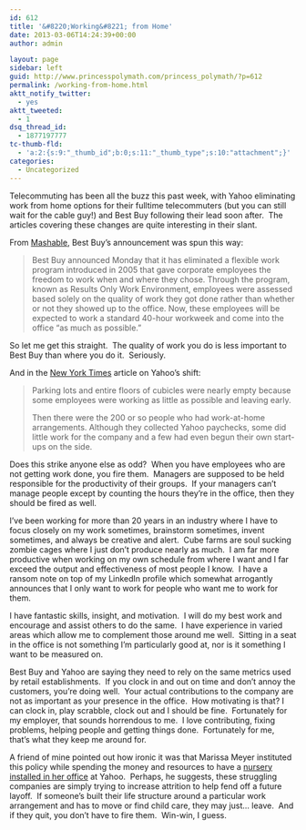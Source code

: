 ```yaml
---
id: 612
title: '&#8220;Working&#8221; from Home'
date: 2013-03-06T14:24:39+00:00
author: admin

layout: page
sidebar: left
guid: http://www.princesspolymath.com/princess_polymath/?p=612
permalink: /working-from-home.html
aktt_notify_twitter:
  - yes
aktt_tweeted:
  - 1
dsq_thread_id:
  - 1877197777
tc-thumb-fld:
  - 'a:2:{s:9:"_thumb_id";b:0;s:11:"_thumb_type";s:10:"attachment";}'
categories:
  - Uncategorized
---
```

Telecommuting has been all the buzz this past week, with Yahoo eliminating work from home options for their fulltime telecommuters (but you can still wait for the cable guy!) and Best Buy following their lead soon after.  The articles covering these changes are quite interesting in their slant.

From [Mashable](http://mashable.com/2013/03/05/best-buy-flexible-employees/), Best Buy&#8217;s announcement was spun this way:

> Best Buy announced Monday that it has eliminated a flexible work program introduced in 2005 that gave corporate employees the freedom to work when and where they chose. Through the program, known as Results Only Work Environment, employees were assessed based solely on the quality of work they got done rather than whether or not they showed up to the office. Now, these employees will be expected to work a standard 40-hour workweek and come into the office &#8220;as much as possible.&#8221;

So let me get this straight.  The quality of work you do is less important to Best Buy than where you do it.  Seriously.

And in the [New York Times](http://www.nytimes.com/2013/03/06/technology/yahoos-in-office-policy-aims-to-bolster-morale.html?_r=0&adxnnl=1&adxnnlx=1362577921-y8avcKw+Cr5IeZTI+6CN7Q) article on Yahoo&#8217;s shift:

> <p itemprop="articleBody">
>   Parking lots and entire floors of cubicles were nearly empty because some employees were working as little as possible and leaving early.
> </p>
> 
> <p itemprop="articleBody">
>   Then there were the 200 or so people who had work-at-home arrangements. Although they collected Yahoo paychecks, some did little work for the company and a few had even begun their own start-ups on the side.
> </p>

<p itemprop="articleBody">
  Does this strike anyone else as odd?  When you have employees who are not getting work done, you fire them.  Managers are supposed to be held responsible for the productivity of their groups.  If your managers can&#8217;t manage people except by counting the hours they&#8217;re in the office, then they should be fired as well.
</p>

<p itemprop="articleBody">
  I&#8217;ve been working for more than 20 years in an industry where I have to focus closely on my work sometimes, brainstorm sometimes, invent sometimes, and always be creative and alert.  Cube farms are soul sucking zombie cages where I just don&#8217;t produce nearly as much.  I am far more productive when working on my own schedule from where I want and I far exceed the output and effectiveness of most people I know.  I have a ransom note on top of my LinkedIn profile which somewhat arrogantly announces that I only want to work for people who want me to work for them.
</p>

<p itemprop="articleBody">
  I have fantastic skills, insight, and motivation.  I will do my best work and encourage and assist others to do the same.  I have experience in varied areas which allow me to complement those around me well.  Sitting in a seat in the office is not something I&#8217;m particularly good at, nor is it something I want to be measured on.
</p>

<p itemprop="articleBody">
  Best Buy and Yahoo are saying they need to rely on the same metrics used by retail establishments.  If you clock in and out on time and don&#8217;t annoy the customers, you&#8217;re doing well.  Your actual contributions to the company are not as important as your presence in the office.  How motivating is that? I can clock in, play scrabble, clock out and I should be fine.  Fortunately for my employer, that sounds horrendous to me.  I love contributing, fixing problems, helping people and getting things done.  Fortunately for me, that&#8217;s what they keep me around for.
</p>

<p itemprop="articleBody">
  A friend of mine pointed out how ironic it was that Marissa Meyer instituted this policy while spending the money and resources to have a <a href="http://daily.jml.is/marissa-mayer-yahoo-ceo-who-banned-telecommuting-had-nursery-installed-in-office-291/">nursery installed in her office</a> at Yahoo.  Perhaps, he suggests, these struggling companies are simply trying to increase attrition to help fend off a future layoff.  If someone&#8217;s built their life structure around a particular work arrangement and has to move or find child care, they may just&#8230; leave.  And if they quit, you don&#8217;t have to fire them.  Win-win, I guess.
</p>